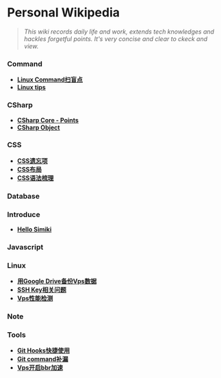 # Personal Wikipedia #

> _This wiki records daily life and work, extends tech knowledges and hackles forgetful points. It's very concise and clear to ckeck and view._

### Command ###

* **[Linux Command扫盲点](command/command_quick_spot)** 
* **[Linux tips](command/tips)** 

### CSharp ###

* **[CSharp Core - Points](csharp/csharp-core)** 
* **[CSharp Object](csharp/csharp-object)** 

### CSS ###

* **[CSS遗忘项](css/css_element_general_reminder)** 
* **[CSS布局](css/css_layout)** 
* **[CSS语法梳理](css/css_rules)** 

### Database ###

### Introduce ###

* **[Hello Simiki](intro/hellosimiki)** 

### Javascript ###

### Linux ###

* **[用Google Drive备份Vps数据](linux/gdrive_backup)** 
* **[SSH Key相关问题](linux/ssh_key)** 
* **[Vps性能检测](linux/vps_performance-check)** 

### Note ###

### Tools ###

* **[Git Hooks快捷使用](tools/git_hooks)** 
* **[Git command补漏](tools/git_tips)** 
* **[Vps开启bbr加速](tools/vps_bbr)** 
